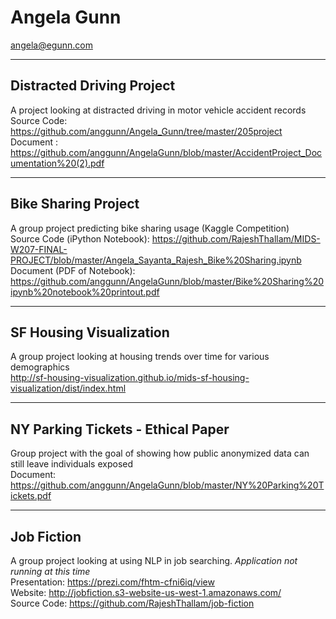 # Angela Gunn
angela@egunn.com

--------------------------
Distracted Driving Project
--------------------------
A project looking at distracted driving in motor vehicle accident records  
Source Code: https://github.com/anggunn/Angela_Gunn/tree/master/205project    
Document : https://github.com/anggunn/AngelaGunn/blob/master/AccidentProject_Documentation%20(2).pdf

-------------------
Bike Sharing Project
--------------------
A group project predicting bike sharing usage (Kaggle Competition)  
Source Code (iPython Notebook): https://github.com/RajeshThallam/MIDS-W207-FINAL-PROJECT/blob/master/Angela_Sayanta_Rajesh_Bike%20Sharing.ipynb  
Document (PDF of Notebook): https://github.com/anggunn/AngelaGunn/blob/master/Bike%20Sharing%20ipynb%20notebook%20printout.pdf  


------------------------
SF Housing Visualization
------------------------
A group project looking at housing trends over time for various demographics  
http://sf-housing-visualization.github.io/mids-sf-housing-visualization/dist/index.html  


----------------------------------
NY Parking Tickets - Ethical Paper
----------------------------------
Group project with the goal of showing how public anonymized data can still leave individuals exposed  
Document: https://github.com/anggunn/AngelaGunn/blob/master/NY%20Parking%20Tickets.pdf


-----------
Job Fiction
-----------
A group project looking at using NLP in job searching. _Application not running at this time_  
Presentation: https://prezi.com/fhtm-cfni6iq/view  
Website: http://jobfiction.s3-website-us-west-1.amazonaws.com/  
Source Code: https://github.com/RajeshThallam/job-fiction  
